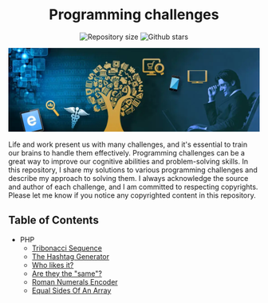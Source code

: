 <h1 align="center">Programming challenges</h1>

<p align="center">
  <img alt="Repository size" src="https://img.shields.io/github/repo-size/faridhaghgooyan/programming-challenges?color=56BEB8">
  <img alt="Github stars" src="https://img.shields.io/github/stars/faridhaghgooyan/programming-challenges?color=56BEB8" />
</p>

<p align="center">
  <img alt="Programming challenges" src="./Banner-9-845x321.webp">
</p>

Life and work present us with many challenges, and it's essential to train our brains to handle them effectively. Programming challenges can be a great way to improve our cognitive abilities and problem-solving skills. In this repository, I share my solutions to various programming challenges and describe my approach to solving them. I always acknowledge the source and author of each challenge, and I am committed to respecting copyrights. Please let me know if you notice any copyrighted content in this repository.

## Table of Contents ##

- PHP
  - [Tribonacci Sequence](https://github.com/faridhaghgooyan/programming-challenges/tree/main/php/Tribonacci_Sequence)
  - [The Hashtag Generator](https://github.com/faridhaghgooyan/programming-challenges/tree/main/php/the-hashtag-generator)
  - [Who likes it?](https://github.com/faridhaghgooyan/programming-challenges/tree/main/php/who-likes-it)
  - [Are they the "same"?](https://github.com/faridhaghgooyan/programming-challenges/tree/main/php/are-they-the-same)
  - [Roman Numerals Encoder](https://github.com/faridhaghgooyan/programming-challenges/tree/main/php/Roman_Numerals_Encoder)
  - [Equal Sides Of An Array](https://github.com/faridhaghgooyan/programming-challenges/tree/main/php/equal-sides-of-an-array)


